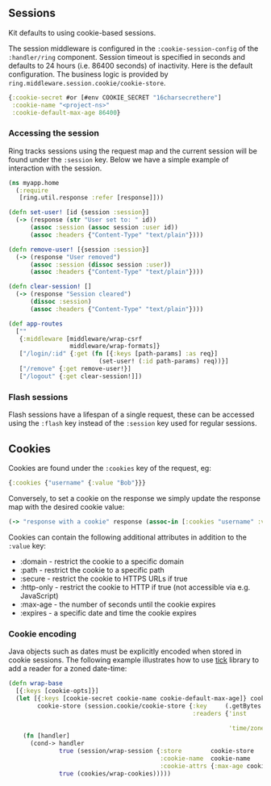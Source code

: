## Sessions

Kit defaults to using cookie-based sessions.

The session middleware is configured in the `:cookie-session-config` of the `:handler/ring` component. Session timeout is specified in seconds and defaults to 24 hours (i.e. 86400 seconds) of inactivity. Here is the default configuration. The business logic is provided by `ring.middleware.session.cookie/cookie-store`.

```clojure
{:cookie-secret #or [#env COOKIE_SECRET "16charsecrethere"]
 :cookie-name "<project-ns>"
 :cookie-default-max-age 86400}
```

### Accessing the session

Ring tracks sessions using the request map and the current session will be found under the `:session` key.
Below we have a simple example of interaction with the session.

```clojure
(ns myapp.home
  (:require
   [ring.util.response :refer [response]]))

(defn set-user! [id {session :session}]
  (-> (response (str "User set to: " id))
      (assoc :session (assoc session :user id))
      (assoc :headers {"Content-Type" "text/plain"})))

(defn remove-user! [{session :session}]
  (-> (response "User removed")
      (assoc :session (dissoc session :user))
      (assoc :headers {"Content-Type" "text/plain"})))

(defn clear-session! []
  (-> (response "Session cleared")
      (dissoc :session)
      (assoc :headers {"Content-Type" "text/plain"})))

(def app-routes
  [""
   {:middleware [middleware/wrap-csrf
                 middleware/wrap-formats]}
   ["/login/:id" {:get (fn [{:keys [path-params] :as req}]
                         (set-user! (:id path-params) req))}]
   ["/remove" {:get remove-user!}]
   ["/logout" {:get clear-session!]])
```

### Flash sessions

Flash sessions have a lifespan of a single request, these can be accessed using the `:flash` key instead of the `:session` key used for regular sessions.

## Cookies

Cookies are found under the `:cookies` key of the request, eg:

```clojure
{:cookies {"username" {:value "Bob"}}}

```

Conversely, to set a cookie on the response we simply update the response map with the desired cookie value:

```clojure
(-> "response with a cookie" response (assoc-in [:cookies "username" :value] "Alice"))
```

Cookies can contain the following additional attributes in addition to the `:value` key:

* :domain - restrict the cookie to a specific domain
* :path - restrict the cookie to a specific path
* :secure - restrict the cookie to HTTPS URLs if true
* :http-only - restrict the cookie to HTTP if true (not accessible via e.g. JavaScript)
* :max-age - the number of seconds until the cookie expires
* :expires - a specific date and time the cookie expires

### Cookie encoding

Java objects such as dates must be explicitly encoded when stored in cookie sessions.
The following example illustrates how to use [tick](https://github.com/juxt/tick) library
to add a reader for a zoned date-time:

```clojure
(defn wrap-base
  [{:keys [cookie-opts]}]
  (let [{:keys [cookie-secret cookie-name cookie-default-max-age]} cookie-opts
        cookie-store (session.cookie/cookie-store {:key     (.getBytes ^String cookie-secret)
                                                   :readers {'inst                 (fn [x]
                                                                                     (some-> x (tick/parse) (tick/inst)))
                                                             'time/zoned-date-time #'tick/zoned-date-time}})]
    (fn [handler]
      (cond-> handler
              true (session/wrap-session {:store        cookie-store
                                          :cookie-name  cookie-name
                                          :cookie-attrs {:max-age cookie-default-max-age}})
              true (cookies/wrap-cookies)))))
```
